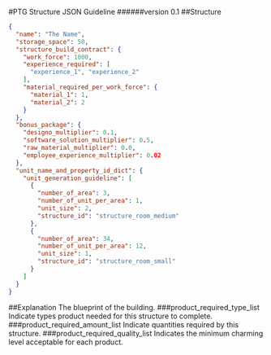 #PTG Structure JSON Guideline
######version 0.1
##Structure
```json
{
  "name": "The Name",
  "storage_space": 50,
  "structure_build_contract": {
    "work_force": 1000,
    "experience_required": [
      "experience_1", "experience_2"
    ],
    "material_required_per_work_force": {
      "material_1": 1,
      "material_2": 2
    }
  },
  "bonus_package": {
    "designo_multiplier": 0.1,
    "software_solution_multiplier": 0.5,
    "raw_material_multiplier": 0.0,
    "employee_experience_multiplier": 0.02
  },
  "unit_name_and_property_id_dict": {
    "unit_generation_guideline": [
      {
        "number_of_area": 3,
        "number_of_unit_per_area": 1,
        "unit_size": 2,
        "structure_id": "structure_room_medium" 
      },
      {
        "number_of_area": 34,
        "number_of_unit_per_area": 12,
        "unit_size": 1,
        "structure_id": "structure_room_small" 
      }
    ]
  }
}
```
##Explanation
The blueprint of the building.
###product_required_type_list
Indicate types product needed for this structure to complete.
###product_required_amount_list
Indicate quantities required by this structure.
###product_required_quality_list
Indicates the minimum charming level acceptable for each product.